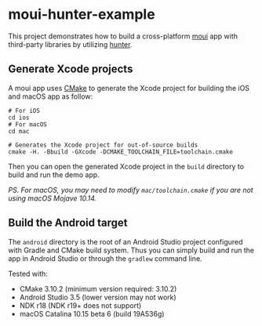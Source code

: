 # moui-hunter-example

This project demonstrates how to build a cross-platform [moui](https://github.com/ollix/moui) app with third-party libraries by utilizing [hunter](https://github.com/ruslo/hunter).

## Generate Xcode projects

A moui app uses [CMake](https://cmake.org) to generate the Xcode project for
building the iOS and macOS app as follow:

    # For iOS
    cd ios
    # For macOS
    cd mac

    # Generates the Xcode project for out-of-source builds
    cmake -H. -Bbuild -GXcode -DCMAKE_TOOLCHAIN_FILE=toolchain.cmake

Then you can open the generated Xcode project in the `build` directory to build
and run the demo app.

*PS. For macOS, you may need to modify `mac/toolchain.cmake` if you are not using macOS Mojave 10.14.*

## Build the Android target

The `android` directory is the root of an Android Studio project configured with Gradle and CMake build system. Thus you can simply build and
run the app in Android Studio or through the `gradlew` command line.

Tested with:

* CMake 3.10.2 (minimum version required: 3.10.2)
* Android Studio 3.5 (lower version may not work)
* NDK r18 (NDK r19+ does not support)
* macOS Catalina 10.15 beta 6 (build 19A536g)

